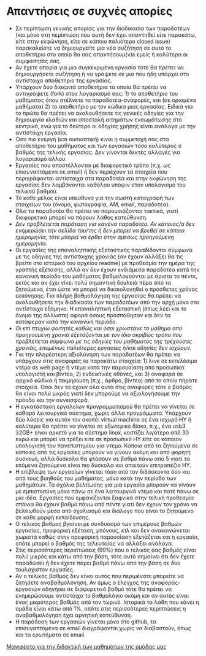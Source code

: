 # Απαντήσεις σε συχνές απορίες
* Σε περίπτωση γενικής απορίας για την διαδικασία των παραδοτέων (και μόνο στη περίπτωση που αυτή δεν έχει απαντηθεί είτε παρακάτω, είτε στην εκφώνηση, είτε σε κάποιο παλιότερο closed issue) παρακαλείστε να δημιουργείτε μια νέα συζήτηση σε αυτό το αποθετήριο στο οποίο θα σας απαντήσουμ(ν)ε εμείς ή καλύτερα οι συμφοιτητές σας.
* Αν έχετε απορία για μια συγκεκριμένη εργασία τότε θα πρέπει να δημιουργήσετε συζήτηση ή να γράψετε σε μια που ήδη υπάρχει στο αντίστοιχο αποθετήριο της εργασίας.
* Υπάρχουν δύο διακριτά αποθετήρια τα οποία θα πρέπει να αντιγράψετε (fork) στον λογαριασμό σας: 1) το αποθετήριο του μαθήματος όπου στέλνετε τα παραδοτέα-αναφορές, και (σε ορισμένα μαθήματα) 2) το αποθετήριο με τον κώδικα μιας εργασίας. Ειδικά για το πρώτο θα πρέπει να ακολουθήσετε τις γενικές οδηγίες για την δημιουργία κλαδιών και αποστολή αιτημάτων ενσωμάτωσης στο κεντρικό, ενώ για το δεύτερο οι οδηγίες χρήσης είναι ανάλογα με την αντίστοιχη εργασία.
* Όσο πιο ενεργή (και ουσιαστική) είναι η συμμετοχή σας στα αποθετήρια του μαθήματος και των εργασιών τόσο καλύτερος ο βαθμός της τελικής εργασίας. Δεν γίνονται δεκτές αλλαγές για λογαριασμό άλλου. 
* Εργασίες που αποστέλλονται με διαφορετικό τρόπο (π.χ. ως επισυναπτόμενα σε email) ή δεν περιέχουν τα στοιχεία που περιγράφονται αντίστοιχα στα παραδοτέα και στην εκφώνηση της εργασίας δεν λαμβάνονται καθόλου υπόψιν στον υπολογισμό του τελικού βαθμού. 
* Το κάθε μέλος είναι υπεύθυνο για την σωστή καταγραφή των στοιχείων του (όνομα, φωτογραφία, AM, email, παραδοτέα).
* Ολα τα παραδοτέα θα πρέπει να παρουσιάζονται τακτικά, γιατί διαφορετικά μπορεί να πάρουν λάθος κατεύθυνση. 
* *Δεν προβλέπεται παράταση για κανένα παραδοτέο. Αν κάποιος/α δεν ενημερώσει την σελίδα του/της ή δεν μπορεί να βρεθεί σε κάποια ημερομηνία, τότε μπορεί να έρθει στην αμέσως προηγούμενη ημερομηνία.*
* Οι εργασίες της επαναληπτικής εξεταστικής παραδίδονται σύμφωνα με τις οδηγίες της αντίστοιχης χρονιάς (αν έχουν αλλάξει θα τις βρείτε στο ιστορικό του αρχείου readme) με προθεσμία την ημέρα της γραπτής εξέτασης, αλλά αν δεν έχουν ενδιάμεσα παραδοτέα κατά την κανονική περίοδο του μαθήματος βαθμολογούνται με άριστα το πέντε, εκτός και αν έχει γίνει πολύ σημαντική δουλειά πέρα από τα ζητούμενα, έτσι ώστε να μπορεί να δικαιολογηθεί ο πρόσθετος χρόνος εκπόνησης. Για πλήρη βαθμολόγηση της εργασίας θα πρέπει να ακολουθήσετε την διαδικασία των παραδοτέων από την αρχή μόνο στο αντίστοιχο εξάμηνο. H επαναληπτική εξεταστική (όπως λέει και το όνομα της άλλωστε) αφορά όσους προσπάθησαν και δεν τα κατάφεραν κατά την κανονική περιόδο.
* *Οι επί πτυχίω φοιτητές καθώς και όσοι χρωστάνε το μάθημα από προηγούμενη χρονιά εξετάζονται με τον ίδιο ακριβώς τρόπο που προβλέπεται σύμφωνα με τις οδηγίες του μαθήματος της τρέχουσας χρονιάς, επομένως παλιότερες εργασίες ή/και οδηγίες δεν ισχύουν.*
* Για την πληρέστερη αξιολόγηση των παραδοτέων θα πρέπει να υπάρχουν στις αναφορές τα παρακάτω στοιχεία: 1) λινκ σε εκτελέσιμο ντέμο σε web page ή ντέμο κατά την παρουσίαση από προσωπικό υπολογιστή και βίντεο, 2) ενδεικτικές οθόνες, και 3) αναφορά σε αρχικό κώδικα ή τεκμηρίωση (π.χ., άρθρο, βίντεο) από το οποίο πήρατε στοιχεία. Όσοι δεν τα έχουν όλα αυτά στις αναφορές τότε ο βαθμός θα είναι πολύ μικρός γιατί δεν μπορούμε να αξιολογήσουμε την πρόοδο και την συνεισφορά.
* Η εγκατάσταση εργαλείων προγραμματισμού θα πρέπει να γίνεται σε καθαρό λειτουργικό σύστημα, χωρίς άλλα προγράμματα. Υπάρχουν δύο λύσεις για αυτόν τον σκοπό: virtual machine σε ένα ισχυρό ΗΥ ή καλύτερα θα πρέπει να γίνεται σε εξωτερικό δίσκο, π.χ., ένα usb3 32GB+ είναι αρκετό για το σύστημα linux, κοστίζει λιγότερο από 30 ευρώ και μπορεί να τρέξει είτε σε προσωπικό ΗΥ είτε σε κάποιον υπολογιστή του πανεπιστημίου για ντέμο. Κάποια από τα ζητούμενα σε κάποιες από τις εργασίες μπορούν να γίνουν ακόμη και από φορητή συσκευή, αλλά δύσκολα θα φτάσουν σε βαθμό πάνω από 5 γιατί τα επόμενα ζητούμενα είναι πιο δύσκολα και απαιτούν επιτραπέζιο ΗΥ.
* Η επίβλεψη των εργασίων γίνεται τόσο από τον διδάσκοντα όσο και από τους βοηθούς του μαθήματος, μόνο κατά την περίοδο των μαθημάτων. Τα σχόλια βελτίωσης για μια εργασία μπορούν να γίνουν με εμπιστοσύνη μόνο πάνω σε ένα λειτουργικό ντέμο και ποτέ πάνω σε μια ιδέα. Εργασίες που εμφανίζονται ξαφνικά στην τελική προθεσμία σπάνια θα έχουν βαθμό πάνω από πέντε γιατί δεν έχουν τον χρόνο να βελτιωθούν μέσα από σχολιασμό και διάλογο που είναι το ζητούμενο σε κάθε μορφή εκπαίδευσης.
* Ο τελικός βαθμος βγαίνει με συνδυασμό των επιμέρους βαθμών εργασίας, προφορική εξέταση, μπόνους, κτλ και δεν ανακοινώνεται χωριστά καθώς στην προφορική παρουσίαση εξετάζεται και η εργασία, οπότε μπορεί ο βαθμός της τελευταίας να αλλάξει ανάλογα.
* Στις περισσότερες περιπτώσεις (99%) που ο τελικός σας βαθμός είναι πολύ μικρός και κάτω από την βάση, τότε αυτό σημαίνει ότι δεν έχετε παραδώσει ή δεν έχετε πάρει βαθμό πάνω από την βάση σε δύο τουλάχιστον εργασίες.
* Αν ο τελικός βαθμός δεν είναι αυτός που περιμένατε μπορείτε να ζητήσετε αναβαθμολόγηση. Αν όμως ο έλεγχος της αναφοράς-εργασιών οδηγήσει σε διαφορετικό βαθμό τότε θα πρέπει να ενημερώσουμε αντίστοιχα το βαθμολόγιο ακόμη και αν αυτός είναι ένας μικρότερος βαθμός από τον τωρινό. Ιστορικά τα λάθη που κάνει η ομάδα είναι κάτω από 1%, οπότε στις περισσότερες περιπτώσεις η αναβαθμολόγηση έχει αρνητική κατεύθυνση.
* Η παράδοση των εργασιών γίνεται μόνο στο github, τα επισυναπτόμενα σε email διαγράφονται χωρίς να διαβαστούν, όπως και τα ερωτήματα σε email.

[Μανιφέστο για την διδακτική των μαθημάτων της ομάδας μας](https://courses-ionio.github.io/help/manifesto/)

